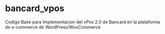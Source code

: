 # bancard_vpos
Codigo Base para Implementacion del vPos 2.0 de Bancard en la plataforma de e-commerce de WordPress/WooCommerce
